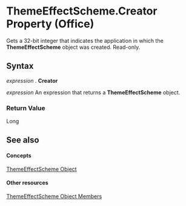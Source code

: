 
# ThemeEffectScheme.Creator Property (Office)

Gets a 32-bit integer that indicates the application in which the  **ThemeEffectScheme** object was created. Read-only.


## Syntax

 _expression_ . **Creator**

 _expression_ An expression that returns a **ThemeEffectScheme** object.


### Return Value

Long


## See also


#### Concepts


[ThemeEffectScheme Object](3fad64c0-94ca-8749-0282-3ed903e2aa84.md)
#### Other resources


[ThemeEffectScheme Object Members](4a48841c-2f51-2fe4-360b-a5d0044dba80.md)
